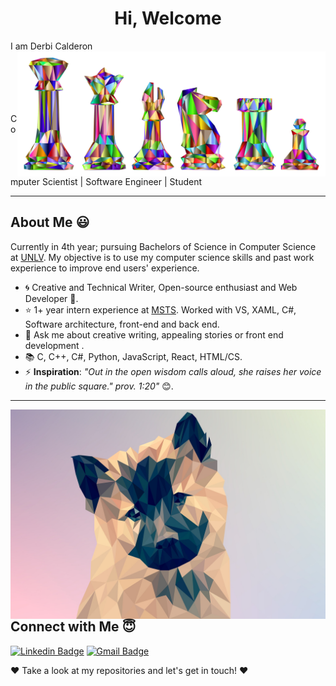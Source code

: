 <h1 align="center"> Hi, Welcome </h1>


I am Derbi Calderon 
<img  height="200" src="chess-2952457.svg" alt="cool" align="right"> 

<br>
<br>
<br>
<br>
<br>
Computer Scientist | Software Engineer | Student

---------------------------------------------------------------------------------------------------------------------------------------------------------------------------------



## About Me :smiley:

Currently in 4th year; pursuing Bachelors of Science in Computer Science at [UNLV](https://www.unlv.edu/degree/bs-computer-science). My objective is to use my computer science skills and past work experience to improve end users' experience. 

- :cyclone: Creative and Technical Writer, Open-source enthusiast and Web Developer 🤠.
- :star: 1+ year intern experience at [MSTS](https://www.nnss.gov/). Worked with VS, XAML, C#, Software architecture, front-end and back end. 
- 💬 Ask me about creative writing, appealing stories or front end development .
- :books: C, C++, C#, Python, JavaScript, React, HTML/CS. 
- ⚡ **Inspiration**: *"Out in the open wisdom calls aloud, she raises her voice in the public square." prov. 1:20"* 😊.




---------------------------------------------------------------------------------------------------------------------------------------------------------------------------------
<img src="poly-3275592_1920.jpg" align="right">

##  Connect with Me 😇

[![Linkedin Badge](https://img.shields.io/badge/linkedin-%230077B5.svg?&style=for-the-badge&logo=linkedin&logoColor=white)](https://www.linkedin.com/in/derbi-calderon-42bb43135/)  [![Gmail Badge](https://img.shields.io/badge/gmail-D14836?&style=for-the-badge&logo=gmail&logoColor=white)](mailto:derbi.e.calderon@gmail.com)   



:heart: Take a look at my repositories and let's get in touch! :heart:

